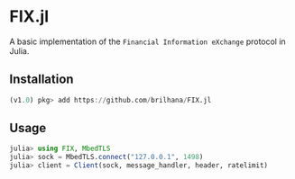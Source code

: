 # FIX.jl

A basic implementation of the `Financial Information eXchange` protocol in Julia.

## Installation
```julia
(v1.0) pkg> add https://github.com/brilhana/FIX.jl
```

## Usage
```julia
julia> using FIX, MbedTLS
julia> sock = MbedTLS.connect("127.0.0.1", 1498)
julia> client = Client(sock, message_handler, header, ratelimit)
```
